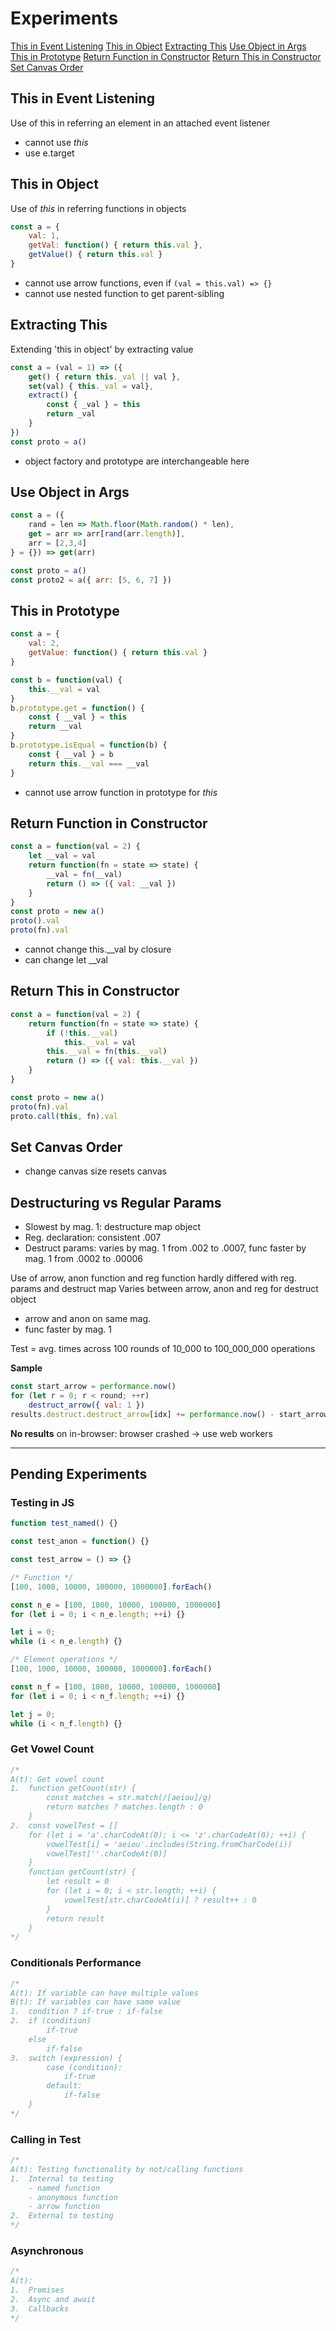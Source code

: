 # Experiments

[This in Event Listening](#this-in-event-listening)
[This in Object](#this-in-object)
[Extracting This](#extracting-this)
[Use Object in Args](#use-object-in-args)
[This in Prototype](#this-in-prototype)
[Return Function in Constructor](#return-function-in-constructor)
[Return This in Constructor](#return-this-in-constructor)
[Set Canvas Order](#set-canvas-order)

## This in Event Listening
Use of this in referring an element in an attached event listener
- cannot use _this_
- use e.target

## This in Object
Use of _this_ in referring functions in objects
```js
const a = {
    val: 1,
    getVal: function() { return this.val },
    getValue() { return this.val }
}
```
- cannot use arrow functions, even if ```(val = this.val) => {}```
- cannot use nested function to get parent-sibling

## Extracting This
Extending 'this in object' by extracting value
```js
const a = (val = 1) => ({
    get() { return this._val || val },
    set(val) { this._val = val},
    extract() {
        const { _val } = this
        return _val
    }
})
const proto = a()
```
- object factory and prototype are interchangeable here

## Use Object in Args
```js
const a = ({
    rand = len => Math.floor(Math.random() * len),
    get = arr => arr[rand(arr.length)],
    arr = [2,3,4]
} = {}) => get(arr)

const proto = a()
const proto2 = a({ arr: [5, 6, 7] })
```

## This in Prototype
```js
const a = {
    val: 2,
    getValue: function() { return this.val }
}

const b = function(val) {
    this.__val = val
}
b.prototype.get = function() {
    const { __val } = this
    return __val
}
b.prototype.isEqual = function(b) {
    const { __val } = b
    return this.__val === __val
}
```
- cannot use arrow function in prototype for _this_

## Return Function in Constructor
```js
const a = function(val = 2) {
    let __val = val
    return function(fn = state => state) {
        __val = fn(__val)
        return () => ({ val: __val })
    }
}
const proto = new a()
proto().val
proto(fn).val
```
- cannot change this.__val by closure
- can change let __val

## Return This in Constructor
```js
const a = function(val = 2) {
    return function(fn = state => state) {
        if (!this.__val)
            this.__val = val
        this.__val = fn(this.__val)
        return () => ({ val: this.__val })
    }
}

const proto = new a()
proto(fn).val
proto.call(this, fn).val
```

## Set Canvas Order
- change canvas size resets canvas

## Destructuring vs Regular Params
- Slowest by mag. 1: destructure map object
- Reg. declaration: consistent .007
- Destruct params: varies by mag. 1 from .002 to .0007, func faster by mag. 1 from .0002 to .00006

Use of arrow, anon function and reg function hardly differed with reg. params and destruct map
Varies between arrow, anon and reg for destruct object
- arrow and anon on same mag.
- func faster by mag. 1

Test = avg. times across 100 rounds of 10_000 to 100_000_000 operations

**Sample**
```js
const start_arrow = performance.now()
for (let r = 0; r < round; ++r)
    destruct_arrow({ val: 1 })
results.destruct.destruct_arrow[idx] += performance.now() - start_arrow
```

**No results** on in-browser: browser crashed -> use web workers

-----------------------------------------

## Pending Experiments

### Testing in JS
```js
function test_named() {}

const test_anon = function() {}

const test_arrow = () => {}

/* Function */
[100, 1000, 10000, 100000, 1000000].forEach()

const n_e = [100, 1000, 10000, 100000, 1000000]
for (let i = 0; i < n_e.length; ++i) {}

let i = 0;
while (i < n_e.length) {}

/* Element operations */
[100, 1000, 10000, 100000, 1000000].forEach()

const n_f = [100, 1000, 10000, 100000, 1000000]
for (let i = 0; i < n_f.length; ++i) {}

let j = 0;
while (i < n_f.length) {}
```

### Get Vowel Count
```js
/*
A(t): Get vowel count
1.  function getCount(str) {
        const matches = str.match(/[aeiou]/g)
        return matches ? matches.length : 0
    }
2.  const vowelTest = []
    for (let i = 'a'.charCodeAt(0); i <= 'z'.charCodeAt(0); ++i) {
        vowelTest[i] = 'aeiou'.includes(String.fromCharCode(i))
        vowelTest[''.charCodeAt(0)]
    }
    function getCount(str) {
        let result = 0
        for (let i = 0; i < str.length; ++i) {
            vowelTest[str.charCodeAt(i)] ? result++ : 0
        }
        return result
    }
*/
```

### Conditionals Performance
```js
/*
A(t): If variable can have multiple values
B(t): If variables can have same value
1.  condition ? if-true : if-false
2.  if (condition)
        if-true
    else
        if-false
3.  switch (expression) {
        case (condition):
            if-true
        default:
            if-false
    }
*/
```

### Calling in Test
```js
/*
A(t): Testing functionality by not/calling functions
1.  Internal to testing
    - named function
    - anonymous function
    - arrow function
2.  External to testing
*/
```

### Asynchronous
```js
/*
A(t):
1.  Promises
2.  Async and await
3.  Callbacks
*/
```